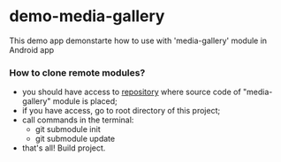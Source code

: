 # demo-media-gallery
This demo app demonstarte how to use with 'media-gallery' module in Android app


### How to clone remote modules?
* you should have access to [repository](https://bitbucket.org/mobile-dev-pro/media-gallery) where source code of "media-gallery" module is placed;
* if you have access, go to root directory of this project;
* call commands in the terminal:
   * git submodule init
   * git submodule update
* that's all! Build project. 
